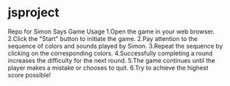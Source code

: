 # jsproject

Repo for Simon Says Game
Usage
1.Open the game in your web browser.
2.Click the "Start" button to initiate the game.
2.Pay attention to the sequence of colors and sounds played by Simon.
3.Repeat the sequence by clicking on the corresponding colors.
4.Successfully completing a round increases the difficulty for the next round.
5.The game continues until the player makes a mistake or chooses to quit.
6.Try to achieve the highest score possible!
